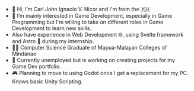 - 👋 Hi, I’m Carl John Ignacio V. Nicor and I'm from the :philippines:
- 👀 I’m mainly interested in Game Development, especially in Game Programming but I'm willing to take on different roles in Game Development to learn new skills.
- Also have experience in Web Development :globe_with_meridians:, using Svelte framework and Astro :rocket: during my internship.
- 🧑‍🎓 Computer Science Graduate of Mapua-Malayan Colleges of Mindanao 
- :briefcase: Currently unemployed but is working on creating projects for my Game Dev portfolio. 
- 🎮 Planning to move to using Godot once I get a replacement for my PC. Knows basic Unity Scripting.
